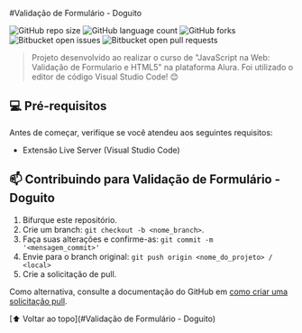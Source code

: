 #Validação de Formulário - Doguito



![GitHub repo size](https://img.shields.io/github/repo-size/JuliaPegari/README-template?style=for-the-badge)
![GitHub language count](https://img.shields.io/github/languages/count/JuliaPegari/README-template?style=for-the-badge)
![GitHub forks](https://img.shields.io/github/forks/JuliaPegari/README-template?style=for-the-badge)
![Bitbucket open issues](https://img.shields.io/bitbucket/issues/JuliaPegari/README-template?style=for-the-badge)
![Bitbucket open pull requests](https://img.shields.io/bitbucket/pr-raw/JuliaPegari/README-template?style=for-the-badge)

> Projeto desenvolvido ao realizar o curso de "JavaScript na Web: Validação de Formulario e HTML5" na plataforma Alura. Foi utilizado o editor de código Visual Studio Code! 😊

## 💻 Pré-requisitos

Antes de começar, verifique se você atendeu aos seguintes requisitos:
* Extensão Live Server (Visual Studio Code)

## 📫 Contribuindo para Validação de Formulário - Doguito

1. Bifurque este repositório.
2. Crie um branch: `git checkout -b <nome_branch>`.
3. Faça suas alterações e confirme-as: `git commit -m '<mensagem_commit>'`
4. Envie para o branch original: `git push origin <nome_do_projeto> / <local>`
5. Crie a solicitação de pull.

Como alternativa, consulte a documentação do GitHub em [como criar uma solicitação pull](https://help.github.com/en/github/collaborating-with-issues-and-pull-requests/creating-a-pull-request).


[⬆ Voltar ao topo](#Validação de Formulário - Doguito)<br>
